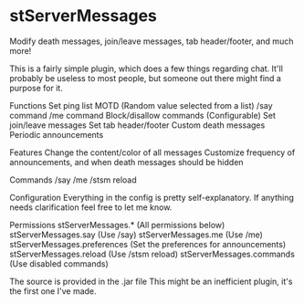 # stServerMessages
Modify death messages, join/leave messages, tab header/footer, and much more!

This is a fairly simple plugin, which does a few things regarding chat. It'll probably be useless to most people, but someone out there might find a purpose for it.

Functions
Set ping list MOTD (Random value selected from a list)
/say command
/me command
Block/disallow commands (Configurable)
Set join/leave messages
Set tab header/footer
Custom death messages
Periodic announcements

Features
Change the content/color of all messages
Customize frequency of announcements, and when death messages should be hidden

Commands
/say <string>
/me <string>
/stsm reload

Configuration
Everything in the config is pretty self-explanatory. If anything needs clarification feel free to let me know.

Permissions
stServerMessages.* (All permissions below)
stServerMessages.say (Use /say)
stServerMessages.me (Use /me)
stServerMessages.preferences (Set the preferences for announcements)
stServerMessages.reload (Use /stsm reload)
stServerMessages.commands (Use disabled commands)

The source is provided in the .jar file
This might be an inefficient plugin, it's the first one I've made.
